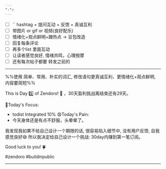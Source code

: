 ```yaml
---
"-":
---
```


- [ ] `` hashtag + 提问互动 + 反馈 + 真诚互利
- [ ] 带图片 or gif  or 视频(良好配乐)
- [ ] 情绪化+观点鲜明+蹭热点 -> 豆包改造
- [ ] 回复每条评论
- [ ] 再多个list 里面互动
- [ ] 让读者感觉良好, 情绪共鸣，心理按摩
- [ ] 还有每次帖子都要 转发之前的

---
%%使用 简单、常用、朴实的词汇, 修改语句更真诚互利、更情绪化+观点鲜明, 内容要简短%%

This is Day 5️⃣ of Zendoro! 💪 ，30天盈利挑战离结束还有29天。

🚧Today's Focus:
- todist Integrated 10%
😧Today's Pain:
- 今天身体还是有点不舒服，头晕晕了。

我发现我如果不给自己设计一个期限的话, 很容易陷入细节中, 没有用户反馈, 自我感觉良好😅
所以我决定给自己设计一个挑战: 30day内赚到第一笔订阅。


Good luck to you! 🍀

#zendoro #buildinpublic

----
